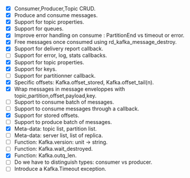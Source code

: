  - [x] Consumer,Producer,Topic CRUD.
 - [x] Produce and consume messages.
 - [x] Support for topic properties.
 - [x] Support for queues.
 - [x] Improve error handling on consume : PartitionEnd vs timeout or error.
 - [x] Free messages once consumed using rd_kafka_message_destroy.
 - [x] Support for delivery report callback.
 - [ ] Support for error, log, stats callbacks.
 - [x] Support for topic properties.
 - [x] Support for keys.
 - [ ] Support for partitionner callback.
 - [x] Specific offsets: Kafka.offset_stored, Kafka.offset_tail(n).
 - [x] Wrap messages in message enveloppes with topic,partition,offset,payload,key.
 - [ ] Support to consume batch of messages.
 - [ ] Support to consume messages through a callback.
 - [x] Support for stored offsets.
 - [ ] Support to produce batch of messages.
 - [x] Meta-data: topic list, partition list.
 - [ ] Meta-data: server list, list of replica.
 - [ ] Function: Kafka.version: unit -> string.
 - [ ] Function: Kafka.wait_destroyed.
 - [x] Function: Kafka.outq_len.
 - [ ] Do we have to distinguish types: consumer vs producer.
 - [ ] Introduce a Kafka.Timeout exception.
